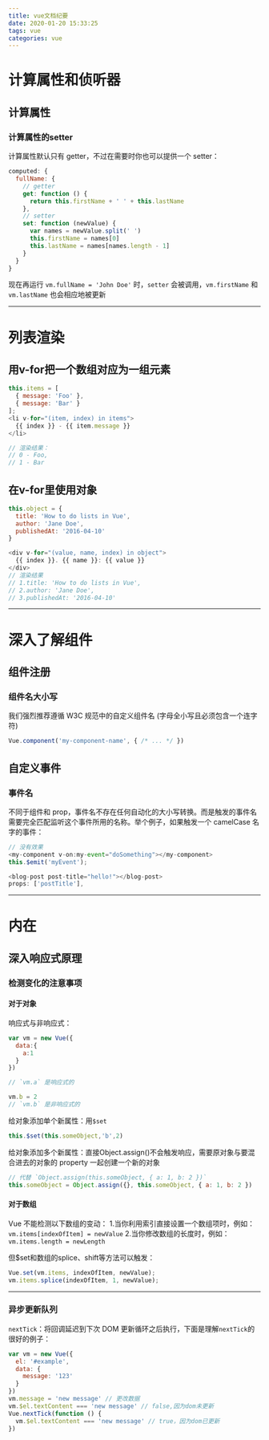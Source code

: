 ```yaml
---
title: vue文档纪要
date: 2020-01-20 15:33:25
tags: vue
categories: vue
---
```

# 计算属性和侦听器
## 计算属性
### 计算属性的setter
计算属性默认只有 getter，不过在需要时你也可以提供一个 setter：
```js
computed: {
  fullName: {
    // getter
    get: function () {
      return this.firstName + ' ' + this.lastName
    },
    // setter
    set: function (newValue) {
      var names = newValue.split(' ')
      this.firstName = names[0]
      this.lastName = names[names.length - 1]
    }
  }
}
```
现在再运行 `vm.fullName = 'John Doe'` 时，`setter` 会被调用，`vm.firstName` 和 `vm.lastName` 也会相应地被更新

----
# 列表渲染
## 用v-for把一个数组对应为一组元素
```js
this.items = [
  { message: 'Foo' },
  { message: 'Bar' }
];
<li v-for="(item, index) in items">
  {{ index }} - {{ item.message }}
</li>

// 渲染结果：
// 0 - Foo,
// 1 - Bar
```
## 在v-for里使用对象
```js
this.object = {
  title: 'How to do lists in Vue',
  author: 'Jane Doe',
  publishedAt: '2016-04-10'
}

<div v-for="(value, name, index) in object">
  {{ index }}. {{ name }}: {{ value }}
</div>
// 渲染结果
// 1.title: 'How to do lists in Vue',
// 2.author: 'Jane Doe',
// 3.publishedAt: '2016-04-10'
```
-------------------------------------
# 深入了解组件
## 组件注册
### 组件名大小写
我们强烈推荐遵循 W3C 规范中的自定义组件名 (字母全小写且必须包含一个连字符)
```js
Vue.component('my-component-name', { /* ... */ })
```
## 自定义事件
### 事件名
不同于组件和 prop，事件名不存在任何自动化的大小写转换。而是触发的事件名需要完全匹配监听这个事件所用的名称。举个例子，如果触发一个 camelCase 名字的事件：
```js
// 没有效果 
<my-component v-on:my-event="doSomething"></my-component>
this.$emit('myEvent');

<blog-post post-title="hello!"></blog-post>
props: ['postTitle'],
```


-------------------------------------
# 内在
## 深入响应式原理
### 检测变化的注意事项
#### 对于对象
响应式与非响应式：
```js
var vm = new Vue({
  data:{
    a:1
  }
})

// `vm.a` 是响应式的

vm.b = 2
// `vm.b` 是非响应式的
```
给对象添加单个新属性：用`$set`
```js 
this.$set(this.someObject,'b',2)
```
给对象添加多个新属性：直接Object.assign()不会触发响应，需要原对象与要混合进去的对象的 property 一起创建一个新的对象
```js
// 代替 `Object.assign(this.someObject, { a: 1, b: 2 })`
this.someObject = Object.assign({}, this.someObject, { a: 1, b: 2 })
```
#### 对于数组
Vue 不能检测以下数组的变动：
1.当你利用索引直接设置一个数组项时，例如：`vm.items[indexOfItem] = newValue`
2.当你修改数组的长度时，例如：`vm.items.length = newLength`

但$set和数组的splice、shift等方法可以触发：
```js
Vue.set(vm.items, indexOfItem, newValue);
vm.items.splice(indexOfItem, 1, newValue);
```
----
### 异步更新队列
`nextTick`：将回调延迟到下次 DOM 更新循环之后执行，下面是理解`nextTick`的很好的例子：
```js
var vm = new Vue({
  el: '#example',
  data: {
    message: '123'
  }
})
vm.message = 'new message' // 更改数据
vm.$el.textContent === 'new message' // false,因为dom未更新
Vue.nextTick(function () {
  vm.$el.textContent === 'new message' // true，因为dom已更新
})
```